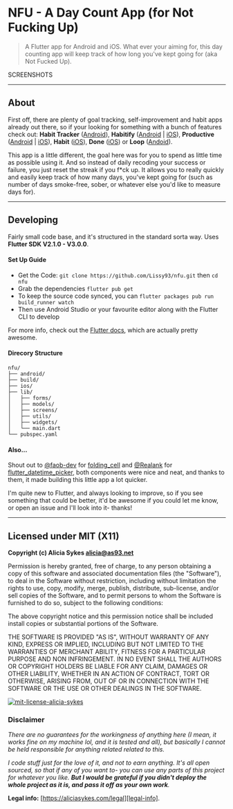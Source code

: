 
# NFU - A Day Count App (for Not Fucking Up)

> A Flutter app for Android and iOS. What ever your aiming for, this day counting app will keep track of how long you&#x27;ve kept going for (aka Not Fucked Up).



SCREENSHOTS


---

## About

First off, there are plenty of goal tracking, self-improvement and habit apps already out there, so if your
looking for something with a bunch of features check out: **Habit Tracker** ([Android][habbit-tracker-android]),
**Habitify** ([Android][habitify-android] | [iOS][habitify-ios]),  **Productive** ([Android][productive-android] |
[iOS][productive-ios]), **Habit** ([iOS][habit-ios]), **Done** ([iOS][done-ios]) or **Loop** ([Andoid][loop-android]).


This app is a little different, the goal here was for you to spend as little time as possible using it.
And so instead of daily recoding your success or failure, you just reset the streak if you f*ck up.
It allows you to really quickly and easily keep track of how many days, you've kept going for 
(such as number of days smoke-free, sober, or whatever else you'd like to measure days for).


---

## Developing

Fairly small code base, and it's structured in the standard sorta way. Uses **Flutter SDK V2.1.0 - V3.0.0**.



#### Set Up Guide

- Get the Code: `git clone https://github.com/Lissy93/nfu.git` then `cd nfu`
- Grab the dependencies `flutter pub get`
- To keep the source code synced, you can `flutter packages pub run build_runner watch`
- Then use Android Studio or your favourite editor along with the Flutter CLI to develop

For more info, check out the [Flutter docs](https://flutter.dev/docs), which are actually pretty awesome.


#### Direcory Structure

```
nfu/
├── android/
├── build/
├── ios/
├── lib/
│   ├── forms/
│   ├── models/
│   ├── screens/
│   ├── utils/
│   ├── widgets/
│   └── main.dart
└── pubspec.yaml
```

#### Also...

Shout out to [@faob-dev] for [folding_cell] and  [@Realank] for [flutter_datetime_picker], both components
were nice and neat, and thanks to them, it made building this little app a lot quicker.

I'm quite new to Flutter, and always looking to improve, so if you see something 
that could be better, it'd be awesome if you could let me know, or open an issue 
and I'll look into it- thanks!


---

## Licensed under MIT (X11)
**Copyright (c) Alicia Sykes <alicia@as93.net>**

Permission is hereby granted, free of charge, to any person obtaining a copy
of this software and associated documentation files (the "Software"), to deal
in the Software without restriction, including without limitation the rights
to use, copy, modify, merge, publish, distribute, sub-license, and/or sell
copies of the Software, and to permit persons to whom the Software is furnished
to do so, subject to the following conditions:

The above copyright notice and this permission notice shall be included install
copies or substantial portions of the Software.

THE SOFTWARE IS PROVIDED "AS IS", WITHOUT WARRANTY OF ANY KIND, EXPRESS OR
IMPLIED, INCLUDING BUT NOT LIMITED TO THE WARRANTIES OF MERCHANT ABILITY,
FITNESS FOR A PARTICULAR PURPOSE AND NON INFRINGEMENT. IN NO EVENT SHALL
THE AUTHORS OR COPYRIGHT HOLDERS BE LIABLE FOR ANY CLAIM, DAMAGES OR OTHER
LIABILITY, WHETHER IN AN ACTION OF CONTRACT, TORT OR OTHERWISE, ARISING FROM,
OUT OF OR IN CONNECTION WITH THE SOFTWARE OR THE USE OR OTHER DEALINGS IN THE SOFTWARE.

[![mit-license-alicia-sykes][license-img]][license-as]



### Disclaimer
*There are no guarantees for the workingness of anything here 
(I mean, it works fine on my machine lol, and it is tested and all), 
but basically I cannot be held responsible for anything related related to this.*

*I code stuff just for the love of it, and not to earn anything. It's all open sourced, 
so that if any of you want to- you can use any parts of this project for whatever you like.
**But I would be grateful if you didn't deploy the whole project as it is, and pass it off as your own work**.*

**Legal info:** [https://aliciasykes.com/legal][legal-info].

[//]: # (Links to legal and licensing)
[license-as]: https://gist.github.com/Lissy93/143d2ee01ccc5c052a17
[license-img]: https://lh6.googleusercontent.com/OiYcw9WstZ8jHptCpJKE6ZZ7SgVAX3Lk7Xum_e-Bp1z455OljCJlVI9WvTwVv2qrNebDf3vnjqn76Q=w1865-h982
[legal-info]: https://aliciasykes.com/legal

[//]: # (Links to better apps than this one)
[habbit-tracker-android]: https://play.google.com/store/apps/details?id=com.oristats.habitbull
[habitify-android]: https://play.google.com/store/apps/details?id=co.unstatic.habitify
[habitify-ios]: https://apps.apple.com/us/app/habitify-habit-tracker/id1111447047
[productive-android]: https://play.google.com/store/apps/details?id=com.apalon.to.do.list
[productive-ios]: https://apps.apple.com/us/app/productive-habit-tracker/id983826477
[habit-ios]: https://apps.apple.com/gb/app/habit-daily-tracker/id1445651730
[done-ios]: https://apps.apple.com/gb/app/done-a-simple-habit-tracker/id1103961876
[loop-android]: https://play.google.com/store/apps/details?id=org.isoron.uhabits

[//]: # (Links to people and libraries that I used)
[@faob-dev]: https://github.com/faob-dev
[folding_cell]: https://github.com/faob-dev/folding_cell
[flutter_datetime_picker]: https://github.com/Realank/flutter_datetime_picker
[@Realank]: https://github.com/Realank

[//]: # (Links to my social platforms)
[as-website]: https://aliciasykes.com
[as-github]: https://github.com/lissy93
[as-twitter]: https://twitter.com/Lissy_Sykes
[as-instagram]: https://www.instagram.com/lissy_sykes93
[as-linkedin]: https://linkedin.com/in/aliciasykes
[as-keybase]: https://keybase.io/aliciasykes
[as-blog]: https://blog.aliciasykes.com

